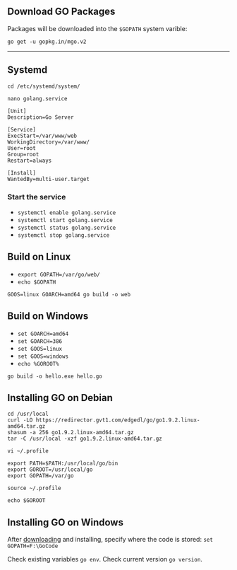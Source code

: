 ## Download GO Packages
Packages will be downloaded into the `$GOPATH` system varible:

`
go get -u gopkg.in/mgo.v2
`

---
## Systemd
`cd /etc/systemd/system/`

`nano golang.service`

```
[Unit]
Description=Go Server

[Service]
ExecStart=/var/www/web
WorkingDirectory=/var/www/
User=root
Group=root
Restart=always

[Install]
WantedBy=multi-user.target
```

### Start the service
* `systemctl enable golang.service`
* `systemctl start golang.service`
* `systemctl status golang.service`
* `systemctl stop golang.service`

## Build on Linux
* `export GOPATH=/var/go/web/`
* `echo $GOPATH`
```
GOOS=linux GOARCH=amd64 go build -o web
```

## Build on Windows
* `set GOARCH=amd64`
* `set GOARCH=386`
* `set GOOS=linux`
* `set GOOS=windows`
* `echo %GOROOT%`
```
go build -o hello.exe hello.go
```


## Installing GO on Debian
```
cd /usr/local
curl -LO https://redirector.gvt1.com/edgedl/go/go1.9.2.linux-amd64.tar.gz
shasum -a 256 go1.9.2.linux-amd64.tar.gz
tar -C /usr/local -xzf go1.9.2.linux-amd64.tar.gz
```

`vi ~/.profile`
```
export PATH=$PATH:/usr/local/go/bin
export GOROOT=/usr/local/go
export GOPATH=/var/go
```
`source ~/.profile`

`echo $GOROOT`

## Installing GO on Windows
After [downloading](https://golang.org/dl/) and installing, specify where the code is stored: `set GOPATH=F:\GoCode`

Check existing variables `go env`.  Check current version `go version`.
